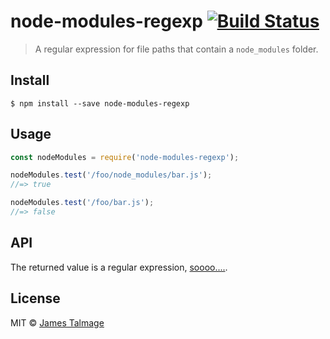 # node-modules-regexp [![Build Status](https://travis-ci.org/jamestalmage/node-modules-regexp.svg?branch=master)](https://travis-ci.org/jamestalmage/node-modules-regexp)

> A regular expression for file paths that contain a `node_modules` folder.


## Install

```
$ npm install --save node-modules-regexp
```


## Usage

```js
const nodeModules = require('node-modules-regexp');

nodeModules.test('/foo/node_modules/bar.js');
//=> true

nodeModules.test('/foo/bar.js');
//=> false
```


## API

The returned value is a regular expression, [soooo....](https://developer.mozilla.org/en-US/docs/Web/JavaScript/Reference/Global_Objects/RegExp).

## License

MIT © [James Talmage](http://github.com/jamestalmage)
